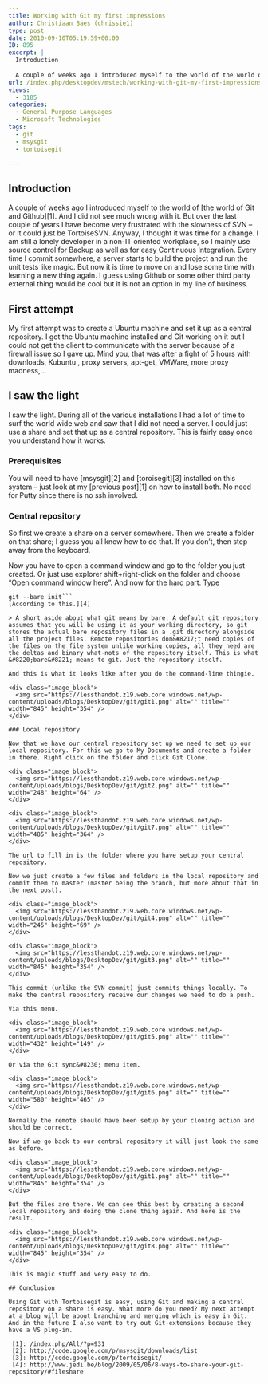 ```yaml
---
title: Working with Git my first impressions
author: Christiaan Baes (chrissie1)
type: post
date: 2010-09-10T05:19:59+00:00
ID: 895
excerpt: |
  Introduction
  
  A couple of weeks ago I introduced myself to the world of the world of Git and Github. And I did not see much wrong with it. But over the last couple of years I have become very frustrated with the slowness of SVN - or it could just be T&hellip;
url: /index.php/desktopdev/mstech/working-with-git-my-first-impressions/
views:
  - 3185
categories:
  - General Purpose Languages
  - Microsoft Technologies
tags:
  - git
  - msysgit
  - tortoisegit

---
```

## Introduction

A couple of weeks ago I introduced myself to the world of [the world of Git and Github][1]. And I did not see much wrong with it. But over the last couple of years I have become very frustrated with the slowness of SVN &#8211; or it could just be TortoiseSVN. Anyway, I thought it was time for a change. I am still a lonely developer in a non-IT oriented workplace, so I mainly use source control for Backup as well as for easy Continuous Integration. Every time I commit somewhere, a server starts to build the project and run the unit tests like magic. But now it is time to move on and lose some time with learning a new thing again. I guess using Github or some other third party external thing would be cool but it is not an option in my line of business.

## First attempt

My first attempt was to create a Ubuntu machine and set it up as a central repository. I got the Ubuntu machine installed and Git working on it but I could not get the client to communicate with the server because of a firewall issue so I gave up. Mind you, that was after a fight of 5 hours with downloads, Kubuntu , proxy servers, apt-get, VMWare, more proxy madness,&#8230;

## I saw the light

I saw the light. During all of the various installations I had a lot of time to surf the world wide web and saw that I did not need a server. I could just use a share and set that up as a central repository. This is fairly easy once you understand how it works.

### Prerequisites

You will need to have [msysgit][2] and [toroisegit][3] installed on this system &#8211; just look at my [previous post][1] on how to install both. No need for Putty since there is no ssh involved.

### Central repository

So first we create a share on a server somewhere. Then we create a folder on that share; I guess you all know how to do that. If you don&#8217;t, then step away from the keyboard.
  
Now you have to open a command window and go to the folder you just created. Or just use explorer shift+right-click on the folder and choose &#8220;Open command window here&#8221;. And now for the hard part. Type 

```
git --bare init```
[According to this.][4] 

> A short aside about what git means by bare: A default git repository assumes that you will be using it as your working directory, so git stores the actual bare repository files in a .git directory alongside all the project files. Remote repositories don&#8217;t need copies of the files on the file system unlike working copies, all they need are the deltas and binary what-nots of the repository itself. This is what &#8220;bare&#8221; means to git. Just the repository itself. 

And this is what it looks like after you do the command-line thingie.

<div class="image_block">
  <img src="https://lessthandot.z19.web.core.windows.net/wp-content/uploads/blogs/DesktopDev/git/git1.png" alt="" title="" width="845" height="354" />
</div>

### Local repository

Now that we have our central repository set up we need to set up our local repository. For this we go to My Documents and create a folder in there. Right click on the folder and click Git Clone.

<div class="image_block">
  <img src="https://lessthandot.z19.web.core.windows.net/wp-content/uploads/blogs/DesktopDev/git/git2.png" alt="" title="" width="248" height="64" />
</div>

<div class="image_block">
  <img src="https://lessthandot.z19.web.core.windows.net/wp-content/uploads/blogs/DesktopDev/git/git7.png" alt="" title="" width="485" height="364" />
</div>

The url to fill in is the folder where you have setup your central repository.

Now we just create a few files and folders in the local repository and commit them to master (master being the branch, but more about that in the next post).

<div class="image_block">
  <img src="https://lessthandot.z19.web.core.windows.net/wp-content/uploads/blogs/DesktopDev/git/git4.png" alt="" title="" width="245" height="69" />
</div>

<div class="image_block">
  <img src="https://lessthandot.z19.web.core.windows.net/wp-content/uploads/blogs/DesktopDev/git/git3.png" alt="" title="" width="845" height="354" />
</div>

This commit (unlike the SVN commit) just commits things locally. To make the central repository receive our changes we need to do a push.

Via this menu.

<div class="image_block">
  <img src="https://lessthandot.z19.web.core.windows.net/wp-content/uploads/blogs/DesktopDev/git/git5.png" alt="" title="" width="432" height="149" />
</div>

Or via the Git sync&#8230; menu item.

<div class="image_block">
  <img src="https://lessthandot.z19.web.core.windows.net/wp-content/uploads/blogs/DesktopDev/git/git6.png" alt="" title="" width="580" height="465" />
</div>

Normally the remote should have been setup by your cloning action and should be correct. 

Now if we go back to our central repository it will just look the same as before.

<div class="image_block">
  <img src="https://lessthandot.z19.web.core.windows.net/wp-content/uploads/blogs/DesktopDev/git/git1.png" alt="" title="" width="845" height="354" />
</div>

But the files are there. We can see this best by creating a second local repository and doing the clone thing again. And here is the result.

<div class="image_block">
  <img src="https://lessthandot.z19.web.core.windows.net/wp-content/uploads/blogs/DesktopDev/git/git8.png" alt="" title="" width="845" height="354" />
</div>

This is magic stuff and very easy to do.

## Conclusion

Using Git with Tortoisegit is easy, using Git and making a central repository on a share is easy. What more do you need? My next attempt at a blog will be about branching and merging which is easy in Git. And in the future I also want to try out Git-extensions because they have a VS plug-in.

 [1]: /index.php/All/?p=931
 [2]: http://code.google.com/p/msysgit/downloads/list
 [3]: http://code.google.com/p/tortoisegit/
 [4]: http://www.jedi.be/blog/2009/05/06/8-ways-to-share-your-git-repository/#fileshare